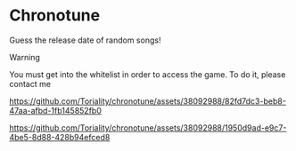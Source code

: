 # Chronotune

Guess the release date of random songs!

> [!WARNING]
> You must get into the whitelist in order to access the game. To do it, please contact me



https://github.com/Toriality/chronotune/assets/38092988/82fd7dc3-beb8-47aa-afbd-1fb145852fb0



https://github.com/Toriality/chronotune/assets/38092988/1950d9ad-e9c7-4be5-8d88-428b94efced8

